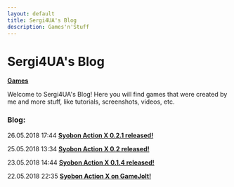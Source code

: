 ```yaml
---
layout: default
title: Sergi4UA's Blog
description: Games'n'Stuff
---
```


# Sergi4UA's Blog

[**Games**](./games)

Welcome to Sergi4UA's Blog! Here you will find games that were created by me and more stuff, like tutorials, screenshots, videos, etc.

### Blog:

26.05.2018 17:44 [**Syobon Action X 0.2.1 released!**](./post3.html)

25.05.2018 13:34 [**Syobon Action X 0.2 released!**](./post2.html)

23.05.2018 14:44 [**Syobon Action X 0.1.4 released!**](./post1.html)

22.05.2018 22:35 [**Syobon Action X on GameJolt!**](./post0.html)
